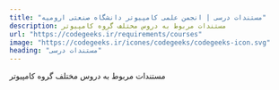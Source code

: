 ```yaml
---
title: "مستندات درسی | انجمن علمی کامپیوتر دانشگاه صنعتی ارومیه"
description: مستندات مربوط به دروس مختلف گروه کامپیوتر 
url: "https://codegeeks.ir/requirements/courses"
image: "https://codegeeks.ir/icones/codegeeks/codegeeks-icon.svg"
heading: "مستندات درسی"
---
```

مستندات مربوط به دروس مختلف گروه کامپیوتر
